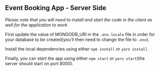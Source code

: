 ## Event Booking App - Server Side

*Please note that you will need to install and start the code in the client as well for the application to work*

First update the value of MONGODB_URI in the `.env.locale` file in order for your database to be created(you'll then need to change the file to `.env`).

Install the local dependencies using either `npm install` or `yarn install`.

Finally, you can start the app using either `npm start` or `yarn start`(the server should start on port 8000).